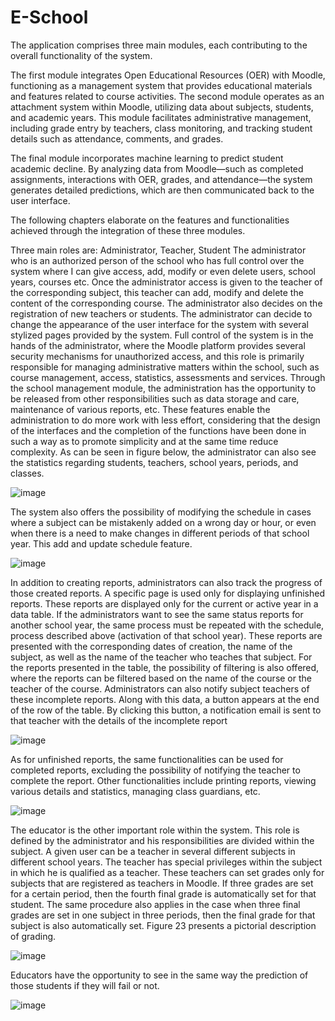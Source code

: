 # E-School
The application comprises three main modules, each contributing to the overall functionality of the system.

The first module integrates Open Educational Resources (OER) with Moodle, functioning as a management system that provides educational materials and features related to course activities. The second module operates as an attachment system within Moodle, utilizing data about subjects, students, and academic years. This module facilitates administrative management, including grade entry by teachers, class monitoring, and tracking student details such as attendance, comments, and grades.

The final module incorporates machine learning to predict student academic decline. By analyzing data from Moodle—such as completed assignments, interactions with OER, grades, and attendance—the system generates detailed predictions, which are then communicated back to the user interface.

The following chapters elaborate on the features and functionalities achieved through the integration of these three modules.

Three main roles are: Administrator, Teacher, Student
The administrator who is an authorized person of the school who has full control over the system where I can give access, add, modify or even delete users, school years, courses etc. Once the administrator access is given to the teacher of the corresponding subject, this teacher can add, modify and delete the content of the corresponding course. The administrator also decides on the registration of new teachers or students.
The administrator can decide to change the appearance of the user interface for the system with several stylized pages provided by the system. Full control of the system is in the hands of the administrator, where the Moodle platform provides several security mechanisms for unauthorized access, and this role is primarily responsible for managing administrative matters within the school, such as course management, access, statistics, assessments and services.
Through the school management module, the administration has the opportunity to be released from other responsibilities such as data storage and care, maintenance of various reports, etc. These features enable the administration to do more work with less effort, considering that the design of the interfaces and the completion of the functions have been done in such a way as to promote simplicity and at the same time reduce complexity. As can be seen in figure below, the administrator can also see the statistics regarding students, teachers, school years, periods, and classes.

![image](https://github.com/user-attachments/assets/618044ef-fd88-4eda-afb3-2ec0730383f7)

The system also offers the possibility of modifying the schedule in cases where a subject can be mistakenly added on a wrong day or hour, or even when there is a need to make changes in different periods of that school year. This add and update schedule feature.

![image](https://github.com/user-attachments/assets/1e3609cf-b1c4-4432-a4b8-691eba119cff)

In addition to creating reports, administrators can also track the progress of those created reports. A specific page is used only for displaying unfinished reports. These reports are displayed only for the current or active year in a data table. If the administrators want to see the same status reports for another school year, the same process must be repeated with the schedule, process described above (activation of that school year). These reports are presented with the corresponding dates of creation, the name of the subject, as well as the name of the teacher who teaches that subject. For the reports presented in the table, the possibility of filtering is also offered, where the reports can be filtered based on the name of the course or the teacher of the course. Administrators can also notify subject teachers of these incomplete reports. Along with this data, a button appears at the end of the row of the table. By clicking this button, a notification email is sent to that teacher with the details of the incomplete report

![image](https://github.com/user-attachments/assets/c0d6d091-de4d-4076-a50c-c065bfc708df)

As for unfinished reports, the same functionalities can be used for completed reports, excluding the possibility of notifying the teacher to complete the report. Other functionalities include printing reports, viewing various details and statistics, managing class guardians, etc.

![image](https://github.com/user-attachments/assets/eb9178b8-a0a7-48f1-831e-8fb8867a14e8)

The educator is the other important role within the system. This role is defined by the administrator and his responsibilities are divided within the subject. A given user can be a teacher in several different subjects in different school years. The teacher has special privileges within the subject in which he is qualified as a teacher. These teachers can set grades only for subjects that are registered as teachers in Moodle. If three grades are set for a certain period, then the fourth final grade is automatically set for that student. The same procedure also applies in the case when three final grades are set in one subject in three periods, then the final grade for that subject is also automatically set. Figure 23 presents a pictorial description of grading.

![image](https://github.com/user-attachments/assets/e4d2c46c-96e5-445c-b471-013cf6e0264a)

Educators have the opportunity to see in the same way the prediction of those students if they will fail or not.

![image](https://github.com/user-attachments/assets/0619f748-99ba-4cb0-86eb-8fc5652c4cf6)
